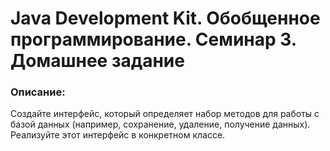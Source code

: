 # Java Development Kit. Обобщенное программирование. Семинар 3. Домашнее задание

### Описание:

Создайте интерфейс, который определяет набор методов для работы с базой данных (например, сохранение, удаление, получение данных). Реализуйте этот интерфейс в конкретном классе.
